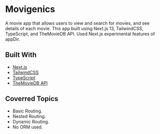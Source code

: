 # Movigenics

A movie app that allows users to view and search for movies, and see details of each movie. This app built using Next.js 13, TailwindCSS, TypeScript, and TheMovieDB API. Used Next.js experimental features of appDir.

## Built With

- [Next.js](https://nextjs.org/)
- [TailwindCSS](https://tailwindcss.com/)
- [TypeScript](https://www.typescriptlang.org/)
- [TheMovieDB API](https://www.themoviedb.org/)

## Coverred Topics

- Basic Routing.
- Nested Routing.
- Dynamic Routing.
- No ORM used.

